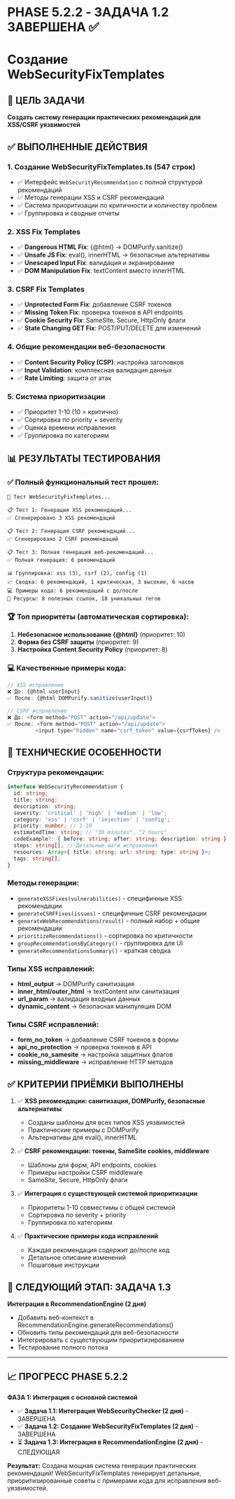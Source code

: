 # PHASE 5.2.2 - ЗАДАЧА 1.2 ЗАВЕРШЕНА ✅
# Создание WebSecurityFixTemplates

## 🎯 ЦЕЛЬ ЗАДАЧИ
**Создать систему генерации практических рекомендаций для XSS/CSRF уязвимостей**

## ✅ ВЫПОЛНЕННЫЕ ДЕЙСТВИЯ

### 1. Создание WebSecurityFixTemplates.ts (547 строк)
- ✅ Интерфейс `WebSecurityRecommendation` с полной структурой рекомендаций
- ✅ Методы генерации XSS и CSRF рекомендаций
- ✅ Система приоритизации по критичности и количеству проблем
- ✅ Группировка и сводные отчеты

### 2. XSS Fix Templates
- ✅ **Dangerous HTML Fix**: {@html} → DOMPurify.sanitize()
- ✅ **Unsafe JS Fix**: eval(), innerHTML → безопасные альтернативы
- ✅ **Unescaped Input Fix**: валидация и экранирование
- ✅ **DOM Manipulation Fix**: textContent вместо innerHTML

### 3. CSRF Fix Templates
- ✅ **Unprotected Form Fix**: добавление CSRF токенов
- ✅ **Missing Token Fix**: проверка токенов в API endpoints
- ✅ **Cookie Security Fix**: SameSite, Secure, HttpOnly флаги
- ✅ **State Changing GET Fix**: POST/PUT/DELETE для изменений

### 4. Общие рекомендации веб-безопасности
- ✅ **Content Security Policy (CSP)**: настройка заголовков
- ✅ **Input Validation**: комплексная валидация данных
- ✅ **Rate Limiting**: защита от атак

### 5. Система приоритизации
- ✅ Приоритет 1-10 (10 = критично)
- ✅ Сортировка по priority + severity
- ✅ Оценка времени исправления
- ✅ Группировка по категориям

## 📊 РЕЗУЛЬТАТЫ ТЕСТИРОВАНИЯ

### ✅ Полный функциональный тест прошел:
```
🔧 Тест WebSecurityFixTemplates...

📋 Тест 1: Генерация XSS рекомендаций...
✅ Сгенерировано 3 XSS рекомендаций

📋 Тест 2: Генерация CSRF рекомендаций...
✅ Сгенерировано 2 CSRF рекомендаций

📋 Тест 3: Полная генерация веб-рекомендаций...
✅ Полная генерация: 6 рекомендаций

📊 Группировка: xss (3), csrf (2), config (1)
📈 Сводка: 6 рекомендаций, 1 критическая, 3 высокие, 6 часов
💻 Примеры кода: 6 рекомендаций с до/после
🔗 Ресурсы: 8 полезных ссылок, 18 уникальных тегов
```

### 🏆 Топ приоритеты (автоматическая сортировка):
1. **Небезопасное использование {@html}** (приоритет: 10)
2. **Форма без CSRF защиты** (приоритет: 9)
3. **Настройка Content Security Policy** (приоритет: 8)

### 💻 Качественные примеры кода:
```javascript
// XSS исправление
❌ До: {@html userInput}
✅ После: {@html DOMPurify.sanitize(userInput)}

// CSRF исправление
❌ До: <form method="POST" action="/api/update">
✅ После: <form method="POST" action="/api/update">
         <input type="hidden" name="csrf_token" value={csrfToken} />
```

## 🔧 ТЕХНИЧЕСКИЕ ОСОБЕННОСТИ

### Структура рекомендации:
```typescript
interface WebSecurityRecommendation {
  id: string;
  title: string;
  description: string;
  severity: 'critical' | 'high' | 'medium' | 'low';
  category: 'xss' | 'csrf' | 'injection' | 'config';
  priority: number; // 1-10
  estimatedTime: string; // "30 minutes", "2 hours"
  codeExample?: { before: string; after: string; description: string };
  steps: string[]; // Детальные шаги исправления
  resources: Array<{ title: string; url: string; type: string }>;
  tags: string[];
}
```

### Методы генерации:
- `generateXSSFixes(vulnerabilities)` - специфичные XSS рекомендации
- `generateCSRFFixes(issues)` - специфичные CSRF рекомендации
- `generateWebRecommendations(result)` - полный набор + общие рекомендации
- `prioritizeRecommendations()` - сортировка по критичности
- `groupRecommendationsByCategory()` - группировка для UI
- `generateRecommendationsSummary()` - краткая сводка

### Типы XSS исправлений:
- **html_output** → DOMPurify санитизация
- **inner_html/outer_html** → textContent или санитизация
- **url_param** → валидация входных данных
- **dynamic_content** → безопасная манипуляция DOM

### Типы CSRF исправлений:
- **form_no_token** → добавление CSRF токенов в формы
- **api_no_protection** → проверка токенов в API
- **cookie_no_samesite** → настройка защитных флагов
- **missing_middleware** → исправление HTTP методов

## ✅ КРИТЕРИИ ПРИЁМКИ ВЫПОЛНЕНЫ

1. ✅ **XSS рекомендации: санитизация, DOMPurify, безопасные альтернативы**
   - Созданы шаблоны для всех типов XSS уязвимостей
   - Практические примеры с DOMPurify
   - Альтернативы для eval(), innerHTML

2. ✅ **CSRF рекомендации: токены, SameSite cookies, middleware**
   - Шаблоны для форм, API endpoints, cookies
   - Примеры настройки CSRF middleware
   - SameSite, Secure, HttpOnly флаги

3. ✅ **Интеграция с существующей системой приоритизации**
   - Приоритеты 1-10 совместимы с общей системой
   - Сортировка по severity + priority
   - Группировка по категориям

4. ✅ **Практические примеры кода исправлений**
   - Каждая рекомендация содержит до/после код
   - Детальное описание изменений
   - Пошаговые инструкции

## 🎯 СЛЕДУЮЩИЙ ЭТАП: ЗАДАЧА 1.3

**Интеграция в RecommendationEngine (2 дня)**
- Добавить веб-контекст в RecommendationEngine.generateRecommendations()
- Обновить типы рекомендаций для веб-безопасности
- Интегрировать с существующим приоритизированием
- Тестирование полного потока

---

## 📈 ПРОГРЕСС PHASE 5.2.2

**ФАЗА 1: Интеграция с основной системой**
- ✅ **Задача 1.1: Интеграция WebSecurityChecker (2 дня)** - ЗАВЕРШЕНА
- ✅ **Задача 1.2: Создание WebSecurityFixTemplates (2 дня)** - ЗАВЕРШЕНА
- ⏳ **Задача 1.3: Интеграция в RecommendationEngine (2 дня)** - СЛЕДУЮЩАЯ

**Результат:** Создана мощная система генерации практических рекомендаций!
WebSecurityFixTemplates генерирует детальные, приоритизированные советы с примерами кода для исправления веб-уязвимостей.

